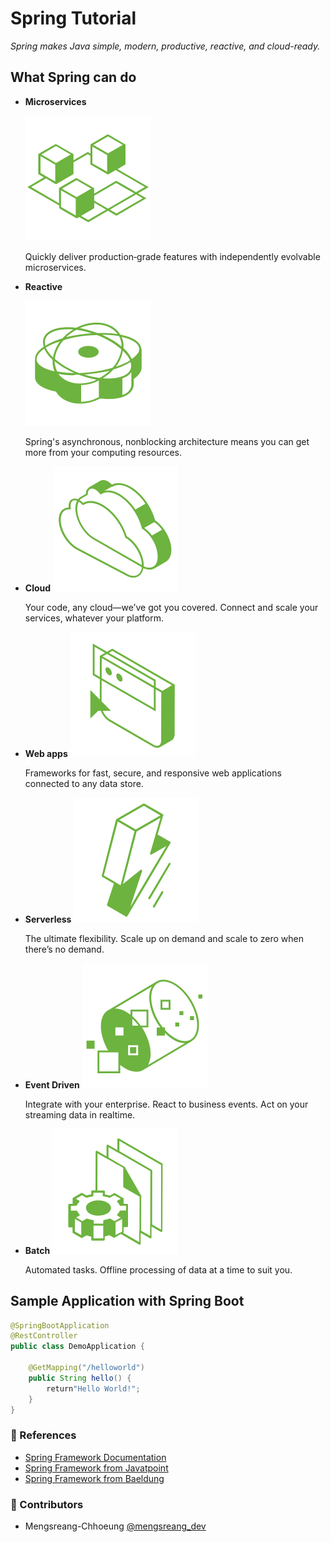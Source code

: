 # Spring Tutorial

_Spring makes Java simple, modern, productive, reactive, and cloud-ready._

## What Spring can do

- **Microservices**

  <img src="./doc-images/microservices.svg" alt="Microservice">

  Quickly deliver production‑grade features with independently evolvable microservices.

- **Reactive**

  <img src="./doc-images/reactive.svg" alt="Reactive">

  Spring's asynchronous, nonblocking architecture means you can get more from your computing resources.

- **Cloud**
  <img src="./doc-images/cloud.svg" alt="Cloud">

  Your code, any cloud—we’ve got you covered. Connect and scale your services, whatever your platform.

- **Web apps**
  <img src="./doc-images/web-apps.svg" alt="Web apps">

  Frameworks for fast, secure, and responsive web applications connected to any data store.

- **Serverless**
  <img src="./doc-images/serverless.svg" alt="Serverless">

  The ultimate flexibility. Scale up on demand and scale to zero when there’s no demand.

- **Event Driven**
  <img src="./doc-images/event-driven.svg" alt="Event Driven">

  Integrate with your enterprise. React to business events. Act on your streaming data in realtime.

- **Batch**
  <img src="./doc-images/batch.svg" alt="Batch">

  Automated tasks. Offline processing of data at a time to suit you.

## Sample Application with Spring Boot

```java
@SpringBootApplication
@RestController
public class DemoApplication {

    @GetMapping("/helloworld")
    public String hello() {
        return"Hello World!";
    }
}
```

### 📜 References

- [Spring Framework Documentation](https://docs.spring.io/spring-framework/docs/current/reference/html)
- [Spring Framework from Javatpoint](https://www.javatpoint.com/spring-tutorial)
- [Spring Framework from Baeldung](https://baeldung.com/spring-tutorial)

### 🤝 Contributors

- Mengsreang-Chhoeung [@mengsreang_dev](https://twitter.com/mengsreang_dev)
